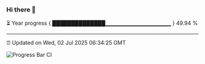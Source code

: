 ### Hi there 👋

⏳ Year progress { ██████████████▁▁▁▁▁▁▁▁▁▁▁▁▁▁▁▁ } 49.94 %

---

⏰ Updated on Wed, 02 Jul 2025 06:34:25 GMT

![Progress Bar CI](https://github.com/liununu/liununu/workflows/Progress%20Bar%20CI/badge.svg)
